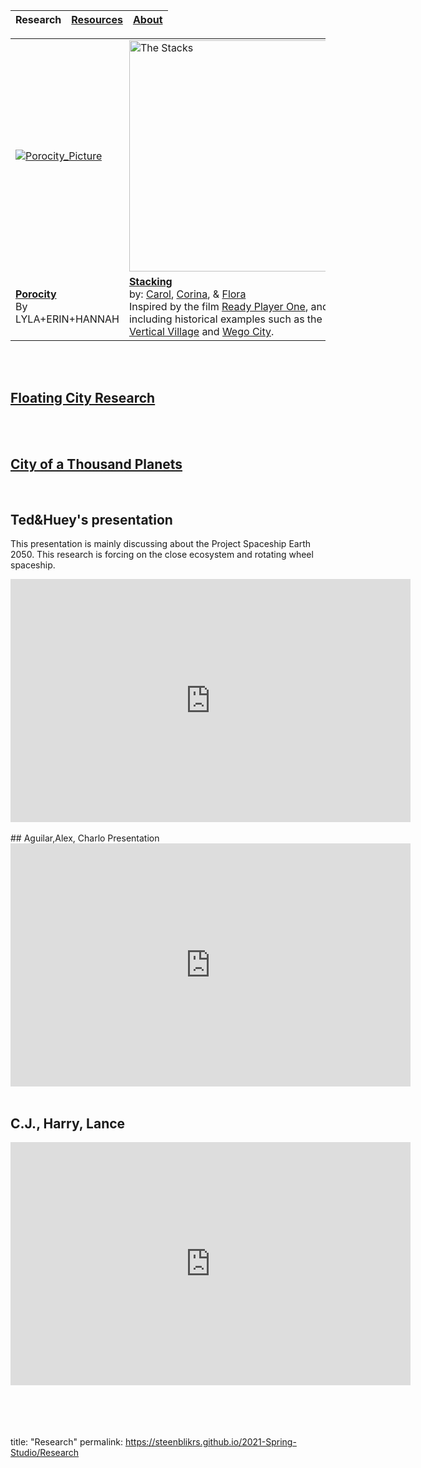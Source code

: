 **Research** | **[Resources](https://steenblikrs.github.io/2021-Spring-Studio/Resources)** | **[About](https://steenblikrs.github.io/2021-Spring-Studio/About)**
--- | --- | ---


<table>
  <tr>
    <td><a href="https://steenblikrs.github.io/2021-Spring-Studio/Research/Porocity">
         <img alt="Porocity_Picture" src="https://raw.githubusercontent.com/steenblikrs/2021-Spring-Studio/gh-pages/Research/Porocity/cover_picture.jpg"></a>
      </td>
    <td><a href="https://steenblikrs.github.io/2021-Spring-Studio/Research/Stacking">
         <img alt="The Stacks" src="https://raw.githubusercontent.com/steenblikrs/2021-Spring-Studio/gh-pages/Research/Stacking/rpo-c.jpg" width="370"></a>
      </td>
  </tr>
  <tr>
    <td><strong><a href="https://steenblikrs.github.io/2021-Spring-Studio/Research/Porocity/">Porocity</a></strong>  <br/>By LYLA+ERIN+HANNAH
    </td>
    <td><strong><a href="https://steenblikrs.github.io/2021-Spring-Studio/Research/Stacking">Stacking</a></strong><br/>    
by: <a href="https://steenblikrs.github.io/2021-Spring-Studio/students/Carol/index">Carol</a>, <a href="https://steenblikrs.github.io/2021-Spring-Studio/students/Corina/index">Corina</a>, & <a href="https://steenblikrs.github.io/2021-Spring-Studio/students/Flora/index">Flora</a><br/>
Inspired by the film <a href="https://en.wikipedia.org/wiki/Ready_Player_One_(film)">Ready Player One</a>, and including historical examples such as the <a href="https://www.mvrdv.nl/projects/13/vertical-village">Vertical Village</a> and <a href="https://thewhyfactory.com/project/wego-tailor-made-housing">Wego City</a>.
    </td>
</tr>
</table>


<br/><br/>

## [Floating City Research](https://steenblikrs.github.io/2021-Spring-Studio/Research/Floating/index)
<br/><br/>

## [City of a Thousand Planets](https://steenblikrs.github.io/2021-Spring-Studio/Research/station/index)

<br/>

## Ted&Huey's presentation
This presentation is mainly discussing about the Project Spaceship Earth 2050. This research is forcing on the close ecosystem and rotating wheel spaceship.
<iframe src="https://docs.google.com/presentation/d/e/2PACX-1vQcREzO3Unwooob4wOOWULBMHdu9ISg40RN_Ja8kDPWDl1vGB7p2SM9oktqH7vg3w/embed?start=true&loop=true&delayms=3000" frameborder="0" width="640" height="389" allowfullscreen="true" mozallowfullscreen="true" webkitallowfullscreen="true"></iframe>
<br/>
<br/>
## Aguilar,Alex, Charlo Presentation
<iframe src="https://docs.google.com/presentation/d/e/2PACX-1vQsfU6xS-13yQrhrR1UdioB8MmfH_x7gfnlLSA1BVwYjdOjl4uQs7rWfIZjiQGEpGmGBHHjdyCqX6UQ/embed?start=true&loop=true&delayms=3000" frameborder="0" width="640" height="389" allowfullscreen="true" mozallowfullscreen="true" webkitallowfullscreen="true"></iframe>
<br/>
<br/>

## C.J., Harry, Lance
<iframe src="https://docs.google.com/presentation/d/e/2PACX-1vRNjG565_2GiMWgezXsS_V67huWbOUbBTyfnys6IYD4OlH0Qn7mI8iZMBs5I7zN5w/embed?start=true&loop=true&delayms=3000" frameborder="0" width="640" height="389" allowfullscreen="true" mozallowfullscreen="true" webkitallowfullscreen="true"></iframe>


 <br/>
 <br/>
 <br/>
 <br/>
 <br/>




























title: "Research"
permalink: https://steenblikrs.github.io/2021-Spring-Studio/Research
